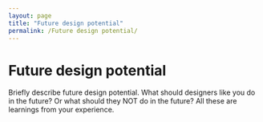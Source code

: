 ```yaml
---
layout: page
title: "Future design potential"
permalink: /Future design potential/
---
```


# Future design potential
Briefly describe future design potential. What should designers like you do in the future? Or what should they NOT do in the future? All these are learnings from your experience.
